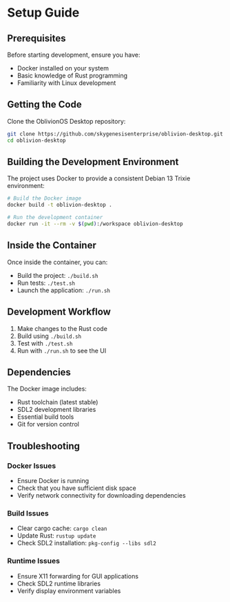 # Setup Guide

## Prerequisites

Before starting development, ensure you have:

- Docker installed on your system
- Basic knowledge of Rust programming
- Familiarity with Linux development

## Getting the Code

Clone the OblivionOS Desktop repository:

```bash
git clone https://github.com/skygenesisenterprise/oblivion-desktop.git
cd oblivion-desktop
```

## Building the Development Environment

The project uses Docker to provide a consistent Debian 13 Trixie environment:

```bash
# Build the Docker image
docker build -t oblivion-desktop .

# Run the development container
docker run -it --rm -v $(pwd):/workspace oblivion-desktop
```

## Inside the Container

Once inside the container, you can:

- Build the project: `./build.sh`
- Run tests: `./test.sh`
- Launch the application: `./run.sh`

## Development Workflow

1. Make changes to the Rust code
2. Build using `./build.sh`
3. Test with `./test.sh`
4. Run with `./run.sh` to see the UI

## Dependencies

The Docker image includes:

- Rust toolchain (latest stable)
- SDL2 development libraries
- Essential build tools
- Git for version control

## Troubleshooting

### Docker Issues

- Ensure Docker is running
- Check that you have sufficient disk space
- Verify network connectivity for downloading dependencies

### Build Issues

- Clear cargo cache: `cargo clean`
- Update Rust: `rustup update`
- Check SDL2 installation: `pkg-config --libs sdl2`

### Runtime Issues

- Ensure X11 forwarding for GUI applications
- Check SDL2 runtime libraries
- Verify display environment variables